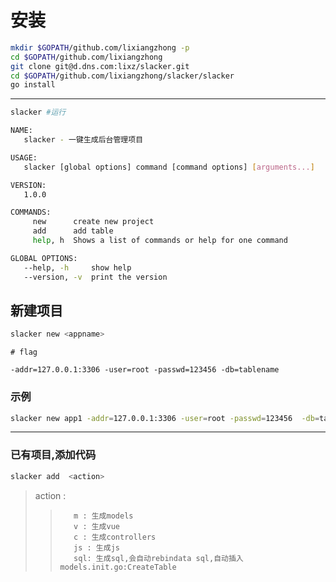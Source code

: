 # 安装
```sh
mkdir $GOPATH/github.com/lixiangzhong -p
cd $GOPATH/github.com/lixiangzhong
git clone git@d.dns.com:lixz/slacker.git
cd $GOPATH/github.com/lixiangzhong/slacker/slacker
go install
```

------
 

```sh
slacker #运行
```
```sh
NAME:
   slacker - 一键生成后台管理项目

USAGE:
   slacker [global options] command [command options] [arguments...]

VERSION:
   1.0.0

COMMANDS:
     new      create new project
     add      add table
     help, h  Shows a list of commands or help for one command

GLOBAL OPTIONS:
   --help, -h     show help
   --version, -v  print the version

```

## 新建项目
```sh
slacker new <appname>
```

```
# flag

-addr=127.0.0.1:3306 -user=root -passwd=123456 -db=tablename
```

### 示例

```sh
slacker new app1 -addr=127.0.0.1:3306 -user=root -passwd=123456  -db=tablename
```
------

### 已有项目,添加代码
```sh
slacker add  <action>
```
> action :
>>        m : 生成models
>>        v : 生成vue 
>>        c : 生成controllers 
>>        js : 生成js 
>>        sql: 生成sql,会自动rebindata sql,自动插入 models.init.go:CreateTable
 